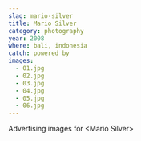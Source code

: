```yaml
---
slag: mario-silver
title: Mario Silver
category: photography
year: 2008
where: bali, indonesia
catch: powered by
images:
  - 01.jpg
  - 02.jpg
  - 03.jpg
  - 04.jpg
  - 05.jpg
  - 06.jpg
---
```


Advertising images for &lt;Mario Silver&gt;
